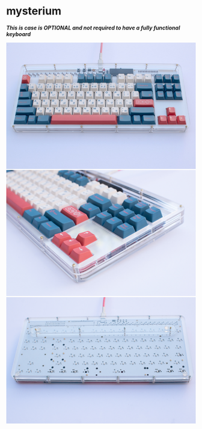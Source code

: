 # mysterium
***This is case is OPTIONAL and not required to have a fully functional keyboard***

![mysterium](./doc/images/mysterium-case-top.jpg)
![](./doc/images/mysterium-case-side.jpg)
![](./doc/images/mysterium-case-bottom.jpg)